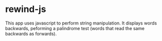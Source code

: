 # rewind-js
This app uses javascript to perform string manipulation. It displays words backwards, peforming a palindrome test (words that read the same backwards as forwards).
